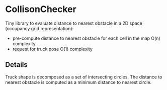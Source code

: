 # CollisonChecker
Tiny library to evaluate distance to nearest obstacle in a 2D space (occupancy grid representation):
- pre-compute distance to nearest obstacle for each cell in the map O(n) complexity
- request for truck pose O(1) complexity

## Details
Truck shape is decomposed as a set of intersecting circles. The distance to nearest obstacle is computed as a minimum distance to nearest circle.